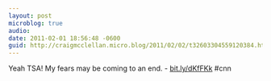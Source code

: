```yaml
---
layout: post
microblog: true
audio: 
date: 2011-02-01 18:56:48 -0600
guid: http://craigmcclellan.micro.blog/2011/02/02/t32603304559120384.html
---
```

Yeah TSA!  My fears may be coming to an end. - [bit.ly/dKfFKk](http://bit.ly/dKfFKk) #cnn
